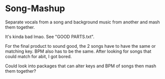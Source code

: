 # Song-Mashup
Separate vocals from a song and background music from another and mash them together.

It's kinda bad lmao. See "GOOD PARTS.txt".

For the final product to sound good, the 2 songs have to have the same or matching key. BPM also has to be the same.
After looking for songs that could match for abit, I got bored.

Could look into packages that can alter keys and BPM of songs then mash them together?
